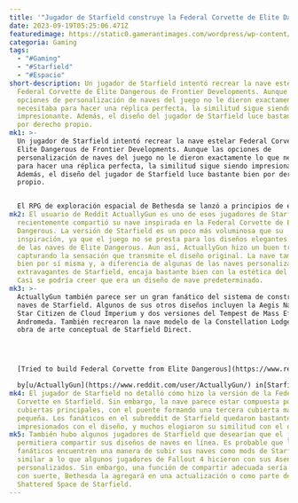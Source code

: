 ```yaml
---
title: '"Jugador de Starfield construye la Federal Corvette de Elite Dangerous"'
date: 2023-09-19T05:25:06.471Z
featuredimage: https://static0.gamerantimages.com/wordpress/wp-content/uploads/2023/09/elite_dangerous_federal_corvette.jpg?q=50&fit=contain&w=1140&h=&dpr=1.5
categoria: Gaming
tags:
  - "#Gaming"
  - "#Starfield"
  - "#Espacio"
short-description: Un jugador de Starfield intentó recrear la nave estelar
  Federal Corvette de Elite Dangerous de Frontier Developments. Aunque las
  opciones de personalización de naves del juego no le dieron exactamente lo que
  necesitaba para hacer una réplica perfecta, la similitud sigue siendo
  impresionante. Además, el diseño del jugador de Starfield luce bastante bien
  por derecho propio.
mk1: >-
  Un jugador de Starfield intentó recrear la nave estelar Federal Corvette de
  Elite Dangerous de Frontier Developments. Aunque las opciones de
  personalización de naves del juego no le dieron exactamente lo que necesitaba
  para hacer una réplica perfecta, la similitud sigue siendo impresionante.
  Además, el diseño del jugador de Starfield luce bastante bien por derecho
  propio.


  El RPG de exploración espacial de Bethesda se lanzó a principios de este mes y recibió en su mayoría críticas positivas. Aunque Starfield no está exento de críticas, aún cumplió con lo que muchos fanáticos de Bethesda esperan de los RPG de mundo abierto del estudio. La versión para PC tiene una respetable puntuación de 87 en Metacritic, mientras que la versión para Xbox Series X tiene una calificación de 83. Una de las características más populares del juego es su personalización de naves, que permite a los jugadores crear diseños únicos combinando diferentes módulos.
mk2: El usuario de Reddit ActuallyGun es uno de esos jugadores de Starfield y
  recientemente compartió su nave inspirada en la Federal Corvette de Elite
  Dangerous. La versión de Starfield es un poco más voluminosa que su
  inspiración, ya que el juego no se presta para los diseños elegantes de muchas
  de las naves de Elite Dangerous. Aun así, ActuallyGun hizo un buen trabajo
  capturando la sensación que transmite el diseño original. La nave también luce
  bien por sí misma y, a diferencia de algunas de las naves personalizadas más
  extravagantes de Starfield, encaja bastante bien con la estética del juego.
  Casi se podría creer que era un diseño de nave predeterminado.
mk3: >-
  ActuallyGun también parece ser un gran fanático del sistema de construcción de
  naves de Starfield. Algunos de sus otros diseños incluyen la Aegis Nautilus de
  Star Citizen de Cloud Imperium y dos versiones del Tempest de Mass Effect:
  Andromeda. También recrearon la nave modelo de la Constellation Lodge y la
  obra de arte conceptual de Starfield Direct.




  [Tried to build Federal Corvette from Elite Dangerous](https://www.reddit.com/r/Starfield/comments/16ly0nm/tried_to_build_federal_corvette_from_elite/)\

  by[u/ActuallyGun](https://www.reddit.com/user/ActuallyGun/) in[Starfield](https://www.reddit.com/r/Starfield/)
mk4: El jugador de Starfield no detalló cómo hizo la versión de la Federal
  Corvette en Starfield. Sin embargo, la nave parece estar compuesta por dos
  cubiertas principales, con el puente formando una tercera cubierta más
  pequeña. Los fanáticos en el subreddit de Starfield quedaron bastante
  impresionados con el diseño, y muchos elogiaron su similitud con el original.
mk5: También hubo algunos jugadores de Starfield que desearían que el juego les
  permitiera compartir sus diseños de naves en línea. Es probable que los
  fanáticos encuentren una manera de subir sus naves como mods de Starfield,
  similar a lo que algunos jugadores de Fallout 4 hicieron con sus Asentamientos
  personalizados. Sin embargo, una función de compartir adecuada sería ideal, y
  con suerte, Bethesda la agregará en una actualización o como parte del DLC
  Shattered Space de Starfield.
---
```

